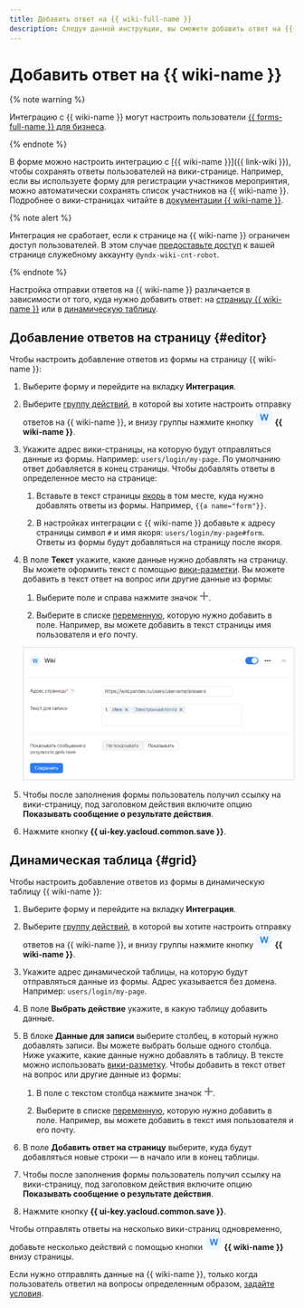 ```yaml
---
title: Добавить ответ на {{ wiki-full-name }}
description: Следуя данной инструкции, вы сможете добавить ответ на {{ wiki-name }}.
---
```


# Добавить ответ на {{ wiki-name }}


{% note warning %}

Интеграцию с {{ wiki-name }} могут настроить пользователи [{{ forms-full-name }} для бизнеса](forms-for-org.md).

{% endnote %}


В форме можно настроить интеграцию с [{{ wiki-name }}]({{ link-wiki }}), чтобы сохранять ответы пользователей на вики-странице. Например, если вы используете форму для регистрации участников мероприятия, можно автоматически сохранять список участников на {{ wiki-name }}. Подробнее о вики-страницах читайте в [документации {{ wiki-name }}](../wiki/pages-types.md).

{% note alert %}

Интеграция не сработает, если к странице на {{ wiki-name }} ограничен доступ пользователей. В этом случае [предоставьте доступ](../wiki/page-management/access-setup.md) к вашей странице служебному аккаунту `@yndx-wiki-cnt-robot`.

{% endnote %}

Настройка отправки ответов на {{ wiki-name }} различается в зависимости от того, куда нужно добавить ответ: на [страницу {{ wiki-name }}](#editor) или в [динамическую таблицу](#grid).

## Добавление ответов на страницу {#editor}

Чтобы настроить добавление ответов из формы на страницу {{ wiki-name }}:

1. Выберите форму и перейдите на вкладку **Интеграция**.

1. Выберите [группу действий](notifications.md#add-integration), в которой вы хотите настроить отправку ответов на {{ wiki-name }}, и внизу группы нажмите кнопку ![](../_assets/forms/wiki-notification-new.png) **{{ wiki-name }}**.

1. Укажите адрес вики-страницы, на которую будут отправляться данные из формы. Например: `users/login/my-page`. По умолчанию ответ добавляется в конец страницы. Чтобы добавлять ответы в определенное место на странице:

    1. Вставьте в текст страницы [якорь](../wiki/actions/anchor.md) в том месте, куда нужно добавлять ответы из формы. Например, `{{a name="form"}}`.
        
    1. В настройках интеграции с {{ wiki-name }} добавьте к адресу страницы символ `#` и имя якоря: `users/login/my-page#form`. Ответы из формы будут добавляться на страницу после якоря.

1. В поле **Текст** укажите, какие данные нужно добавлять на страницу. Вы можете оформить текст с помощью [вики-разметки](../wiki/static-markup.md). 
Вы можете добавить в текст ответ на вопрос или другие данные из формы:
    
    1. Выберите поле и справа нажмите значок ![](../_assets/forms/add-var.png).
    
    1. Выберите в списке [переменную](vars.md), которую нужно добавить в поле. Например, вы можете добавить в текст страницы имя пользователя и его почту.
    
    ![](../_assets/forms/wiki-var-example-new.png)

1. Чтобы после заполнения формы пользователь получил ссылку на вики-страницу, под заголовком действия включите опцию **Показывать сообщение о результате действия**.

1. Нажмите кнопку **{{ ui-key.yacloud.common.save }}**.

## Динамическая таблица {#grid}

Чтобы настроить добавление ответов из формы в динамическую таблицу {{ wiki-name }}:

1. Выберите форму и перейдите на вкладку **Интеграция**.

1. Выберите [группу действий](notifications.md#add-integration), в которой вы хотите настроить отправку ответов на {{ wiki-name }}, и внизу группы нажмите кнопку ![](../_assets/forms/wiki-notification-new.png) **{{ wiki-name }}**.

1. Укажите адрес динамической таблицы, на которую будут отправляться данные из формы. Адрес указывается без домена. Например: `users/login/my-page`. 

1. В поле **Выбрать действие** укажите, в какую таблицу добавить данные.

1. В блоке **Данные для записи** выберите столбец, в который нужно добавлять записи. Вы можете выбрать больше одного столбца. Ниже укажите, какие данные нужно добавлять в таблицу. В тексте можно использовать [вики-разметку](../wiki/static-markup.md). Чтобы добавить в текст ответ на вопрос или другие данные из формы:
    
    1. В поле с текстом столбца нажмите значок ![](../_assets/forms/add-var.png).
    
    1. Выберите в списке [переменную](vars.md), которую нужно добавить в поле. Например, вы можете добавить в текст имя пользователя и его почту.

1. В поле **Добавить ответ на страницу** выберите, куда будут добавляться новые строки — в начало или в конец таблицы.

1. Чтобы после заполнения формы пользователь получил ссылку на вики-страницу, под заголовком действия включите опцию **Показывать сообщение о результате действия**.

1. Нажмите кнопку **{{ ui-key.yacloud.common.save }}**.

Чтобы отправлять ответы на несколько вики-страниц одновременно, добавьте несколько действий с помощью кнопки ![](../_assets/forms/wiki-notification-new.png) **{{ wiki-name }}** внизу страницы.

Если нужно отправлять данные на {{ wiki-name }}, только когда пользователь ответил на вопросы определенным образом, [задайте условия](notifications.md#section_xlw_rjc_tbb).